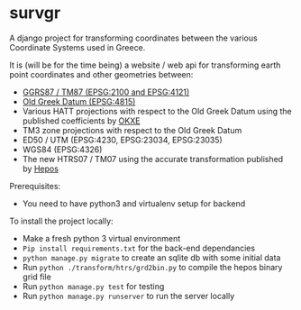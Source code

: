 # survgr  
A django project for transforming coordinates between the various Coordinate Systems used in Greece.  
  
It is (will be for the time being) a website / web api for transforming earth point coordinates and other geometries between:  
* [GGRS87 / TM87 (EPSG:2100 and EPSG:4121)](http://spatialreference.org/ref/epsg/ggrs87-greek-grid/)
* [Old Greek Datum (EPSG:4815)](http://spatialreference.org/ref/epsg/4815/)  
* Various HATT projections with respect to the Old Greek Datum  using the published coefficients by [OKXE](http://www.okxe.gr/el/)  
* TM3 zone projections with respect to the Old Greek Datum  
* ED50 / UTM (EPSG:4230, EPSG:23034, EPSG:23035) 
* WGS84 (EPSG:4326)  
* The new HTRS07 / TM07 using the accurate transformation published by [Hepos](http://www.hepos.gr/)  

Prerequisites:
* You need to have python3 and virtualenv setup for backend

To install the project locally:  
* Make a fresh python 3 virtual environment
* `Pip install requirements.txt` for the back-end dependancies
* `python manage.py migrate` to create an sqlite db with some initial data
* Run `python ./transform/htrs/grd2bin.py` to compile the hepos binary grid file
* Run `python manage.py test` for testing
* Run `python manage.py runserver` to run the server locally
